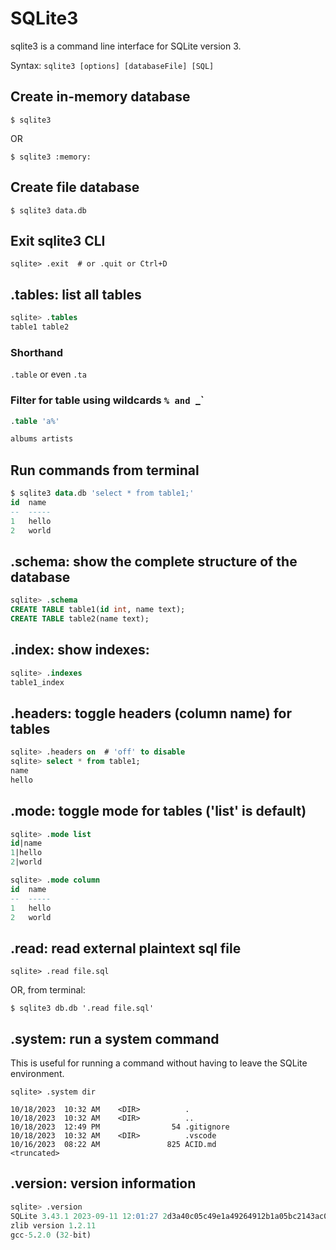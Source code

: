 # SQLite3

sqlite3 is a command line interface for SQLite version 3.

Syntax: `sqlite3 [options] [databaseFile] [SQL]`

## Create in-memory database
`$ sqlite3`

OR

`$ sqlite3 :memory:`

## Create file database
`$ sqlite3 data.db`

## Exit sqlite3 CLI
`sqlite> .exit  # or .quit or Ctrl+D`

## .tables: list all tables
```sql
sqlite> .tables
table1 table2
```

### Shorthand
`.table` or even `.ta`

### Filter for table using wildcards `% and `_`
```sql
.table 'a%'

albums artists
```

## Run commands from terminal
```sql
$ sqlite3 data.db 'select * from table1;'
id  name
--  -----
1   hello
2   world
```

## .schema: show the complete structure of the database
```sql
sqlite> .schema
CREATE TABLE table1(id int, name text);
CREATE TABLE table2(name text);
```

## .index: show indexes:
```sql
sqlite> .indexes
table1_index
```

## .headers: toggle headers (column name) for tables
```sql
sqlite> .headers on  # 'off' to disable
sqlite> select * from table1;
name
hello
```

## .mode: toggle mode for tables ('list' is default)
```sql
sqlite> .mode list
id|name
1|hello
2|world

sqlite> .mode column
id  name
--  -----
1   hello
2   world
```

## .read: read external plaintext sql file
`sqlite> .read file.sql`

OR, from terminal:

`$ sqlite3 db.db '.read file.sql'`

## .system: run a system command
This is useful for running a command without having to leave the SQLite environment.

`sqlite> .system dir`
```
10/18/2023  10:32 AM    <DIR>          .
10/18/2023  10:32 AM    <DIR>          ..
10/18/2023  12:49 PM                54 .gitignore
10/18/2023  10:32 AM    <DIR>          .vscode
10/16/2023  08:22 AM               825 ACID.md
<truncated>
```

## .version: version information
```sql
sqlite> .version
SQLite 3.43.1 2023-09-11 12:01:27 2d3a40c05c49e1a49264912b1a05bc2143ac0e7c3df588276ce80a4cbc9bd1b0
zlib version 1.2.11
gcc-5.2.0 (32-bit)
```
